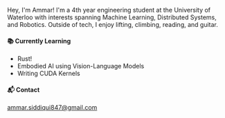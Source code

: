<!--
**ammar-s847/ammar-s847** is a ✨ _special_ ✨ repository because its `README.md` (this file) appears on your GitHub profile.

Here are some ideas to get you started:

- 🔭 I’m currently working on ...
- 🌱 I’m currently learning ...
- 👯 I’m looking to collaborate on ...
- 🤔 I’m looking for help with ...
- 💬 Ask me about ...
- 📫 How to reach me: ...
- 😄 Pronouns: ...
- ⚡ Fun fact: ...
-->

Hey, I'm Ammar! I'm a 4th year engineering student at the University of Waterloo with interests spanning Machine Learning, Distributed Systems, and Robotics. Outside of tech, I enjoy lifting, climbing, reading, and guitar.

<!--
I know you didn't ask but here are some lessons I've learned throughout my ML engineering journey:

#### MLOps Lessons
* How you ingest, store, transform, and govern data will always be a top priority (Data Platform > ML Platform > Models)
* Having adequate tooling surrounding model development (not inference) can save a lot of headaches later on, especially if you frequently iterate on models or create new ones. Think about what transformation rules, scripts, and configs are shared throughout (ex: experiment tracking, registry, data warehouse, etc)
* Profile your models, kernels, and pipeline to see what components are heavy on latency, memory, CPU, and GPU usage. With this knowledge, you can decide on a scalability model depending on where the bottlenecks lie (ex: model too big for one GPU -> try ZeRO, tensor, or pipeline parallel training)
* Monitor and forward-test your models so you can detect model decay/distribution shift (performance degrades over time on newer data) -->

<!-- ![Ammar's github stats](https://github-readme-stats.vercel.app/api?username=ammar-s847&show_icons=true&bg_color=1f0145&text_color=ffffff&title_color=ffffff&icon_color=ffffff) <!-- &bg_color=1f0145&text_color=ffffff&title_color=ffffff&icon_color=ffffff --> 
<!-- 
#### Currently Working on
[![ReadMe Card](https://github-readme-stats.vercel.app/api/pin/?username=ammar-s847&repo=ACA-Trading-Bot&bg_color=1f0145&text_color=ffffff&title_color=ffffff&icon_color=ffffff)](https://github.com/ammar-s847/ACA-Trading-Bot)
<br>
[![ReadMe Card](https://github-readme-stats.vercel.app/api/pin/?username=ammar-s847&repo=Cyclica-Classification-Challenge&bg_color=1f0145&text_color=ffffff&title_color=ffffff&icon_color=ffffff)](https://github.com/ammar-s847/Cyclica-Classification-Challenge)
-->

#### 📚 Currently Learning
* Rust!
* Embodied AI using Vision-Language Models
* Writing CUDA Kernels

#### 📬 Contact
ammar.siddiqui847@gmail.com
